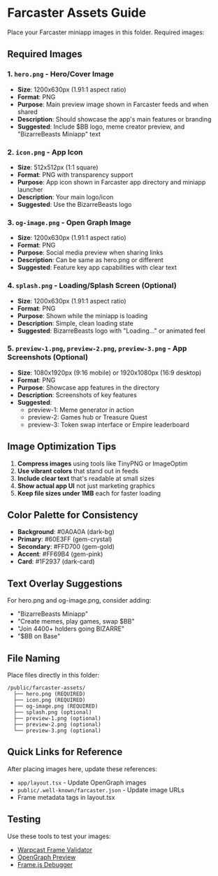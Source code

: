 # Farcaster Assets Guide

Place your Farcaster miniapp images in this folder. Required images:

## Required Images

### 1. `hero.png` - Hero/Cover Image
- **Size**: 1200x630px (1.91:1 aspect ratio)
- **Format**: PNG
- **Purpose**: Main preview image shown in Farcaster feeds and when shared
- **Description**: Should showcase the app's main features or branding
- **Suggested**: Include $BB logo, meme creator preview, and "BizarreBeasts Miniapp" text

### 2. `icon.png` - App Icon
- **Size**: 512x512px (1:1 square)
- **Format**: PNG with transparency support
- **Purpose**: App icon shown in Farcaster app directory and miniapp launcher
- **Description**: Your main logo/icon
- **Suggested**: Use the BizarreBeasts logo

### 3. `og-image.png` - Open Graph Image
- **Size**: 1200x630px (1.91:1 aspect ratio)
- **Format**: PNG
- **Purpose**: Social media preview when sharing links
- **Description**: Can be same as hero.png or different
- **Suggested**: Feature key app capabilities with clear text

### 4. `splash.png` - Loading/Splash Screen (Optional)
- **Size**: 1200x630px (1.91:1 aspect ratio)
- **Format**: PNG
- **Purpose**: Shown while the miniapp is loading
- **Description**: Simple, clean loading state
- **Suggested**: BizarreBeasts logo with "Loading..." or animated feel

### 5. `preview-1.png`, `preview-2.png`, `preview-3.png` - App Screenshots (Optional)
- **Size**: 1080x1920px (9:16 mobile) or 1920x1080px (16:9 desktop)
- **Format**: PNG
- **Purpose**: Showcase app features in the directory
- **Description**: Screenshots of key features
- **Suggested**: 
  - preview-1: Meme generator in action
  - preview-2: Games hub or Treasure Quest
  - preview-3: Token swap interface or Empire leaderboard

## Image Optimization Tips

1. **Compress images** using tools like TinyPNG or ImageOptim
2. **Use vibrant colors** that stand out in feeds
3. **Include clear text** that's readable at small sizes
4. **Show actual app UI** not just marketing graphics
5. **Keep file sizes under 1MB** each for faster loading

## Color Palette for Consistency

- **Background**: #0A0A0A (dark-bg)
- **Primary**: #60E3FF (gem-crystal)
- **Secondary**: #FFD700 (gem-gold)
- **Accent**: #FF69B4 (gem-pink)
- **Card**: #1F2937 (dark-card)

## Text Overlay Suggestions

For hero.png and og-image.png, consider adding:
- "BizarreBeasts Miniapp"
- "Create memes, play games, swap $BB"
- "Join 4400+ holders going BIZARRE"
- "$BB on Base"

## File Naming

Place files directly in this folder:
```
/public/farcaster-assets/
  ├── hero.png (REQUIRED)
  ├── icon.png (REQUIRED)
  ├── og-image.png (REQUIRED)
  ├── splash.png (optional)
  ├── preview-1.png (optional)
  ├── preview-2.png (optional)
  └── preview-3.png (optional)
```

## Quick Links for Reference

After placing images here, update these references:
- `app/layout.tsx` - Update OpenGraph images
- `public/.well-known/farcaster.json` - Update image URLs
- Frame metadata tags in layout.tsx

## Testing

Use these tools to test your images:
- [Warpcast Frame Validator](https://warpcast.com/~/developers/frames)
- [OpenGraph Preview](https://www.opengraph.xyz/)
- [Frame.js Debugger](https://debugger.framesjs.org/)